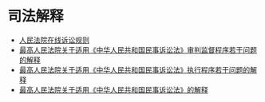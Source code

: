 # 司法解释

* [人民法院在线诉讼规则](人民法院在线诉讼规则.md)
* [最高人民法院关于适用《中华人民共和国民事诉讼法》审判监督程序若干问题的解释](最高人民法院关于适用《中华人民共和国民事诉讼法》审判监督程序若干问题的解释.md)
* [最高人民法院关于适用《中华人民共和国民事诉讼法》执行程序若干问题的解释](最高人民法院关于适用《中华人民共和国民事诉讼法》执行程序若干问题的解释.md)
* [最高人民法院关于适用《中华人民共和国民事诉讼法》的解释](最高人民法院关于适用《中华人民共和国民事诉讼法》的解释.md)